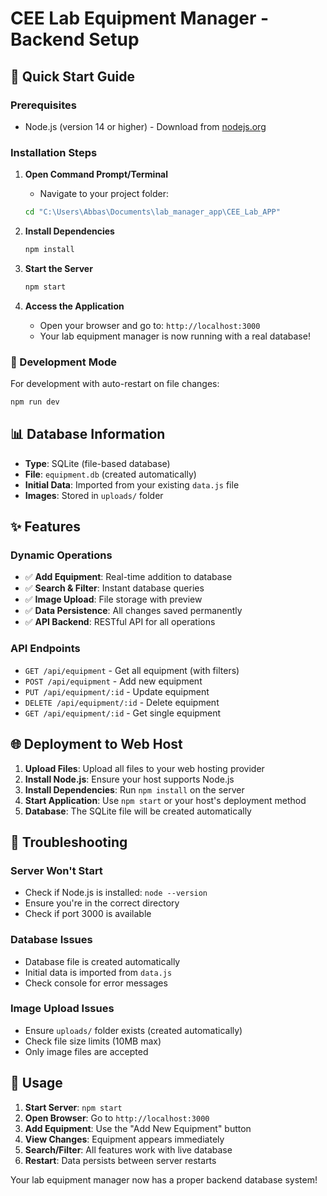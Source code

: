 # CEE Lab Equipment Manager - Backend Setup

## 🚀 Quick Start Guide

### Prerequisites
- Node.js (version 14 or higher) - Download from [nodejs.org](https://nodejs.org/)

### Installation Steps

1. **Open Command Prompt/Terminal**
   - Navigate to your project folder:
   ```bash
   cd "C:\Users\Abbas\Documents\lab_manager_app\CEE_Lab_APP"
   ```

2. **Install Dependencies**
   ```bash
   npm install
   ```

3. **Start the Server**
   ```bash
   npm start
   ```

4. **Access the Application**
   - Open your browser and go to: `http://localhost:3000`
   - Your lab equipment manager is now running with a real database!

### 🔧 Development Mode
For development with auto-restart on file changes:
```bash
npm run dev
```

## 📊 Database Information

- **Type**: SQLite (file-based database)
- **File**: `equipment.db` (created automatically)
- **Initial Data**: Imported from your existing `data.js` file
- **Images**: Stored in `uploads/` folder

## ✨ Features

### Dynamic Operations
- ✅ **Add Equipment**: Real-time addition to database
- ✅ **Search & Filter**: Instant database queries
- ✅ **Image Upload**: File storage with preview
- ✅ **Data Persistence**: All changes saved permanently
- ✅ **API Backend**: RESTful API for all operations

### API Endpoints
- `GET /api/equipment` - Get all equipment (with filters)
- `POST /api/equipment` - Add new equipment
- `PUT /api/equipment/:id` - Update equipment
- `DELETE /api/equipment/:id` - Delete equipment
- `GET /api/equipment/:id` - Get single equipment

## 🌐 Deployment to Web Host

1. **Upload Files**: Upload all files to your web hosting provider
2. **Install Node.js**: Ensure your host supports Node.js
3. **Install Dependencies**: Run `npm install` on the server
4. **Start Application**: Use `npm start` or your host's deployment method
5. **Database**: The SQLite file will be created automatically

## 🔧 Troubleshooting

### Server Won't Start
- Check if Node.js is installed: `node --version`
- Ensure you're in the correct directory
- Check if port 3000 is available

### Database Issues
- Database file is created automatically
- Initial data is imported from `data.js`
- Check console for error messages

### Image Upload Issues
- Ensure `uploads/` folder exists (created automatically)
- Check file size limits (10MB max)
- Only image files are accepted

## 📱 Usage

1. **Start Server**: `npm start`
2. **Open Browser**: Go to `http://localhost:3000`
3. **Add Equipment**: Use the "Add New Equipment" button
4. **View Changes**: Equipment appears immediately
5. **Search/Filter**: All features work with live database
6. **Restart**: Data persists between server restarts

Your lab equipment manager now has a proper backend database system!
